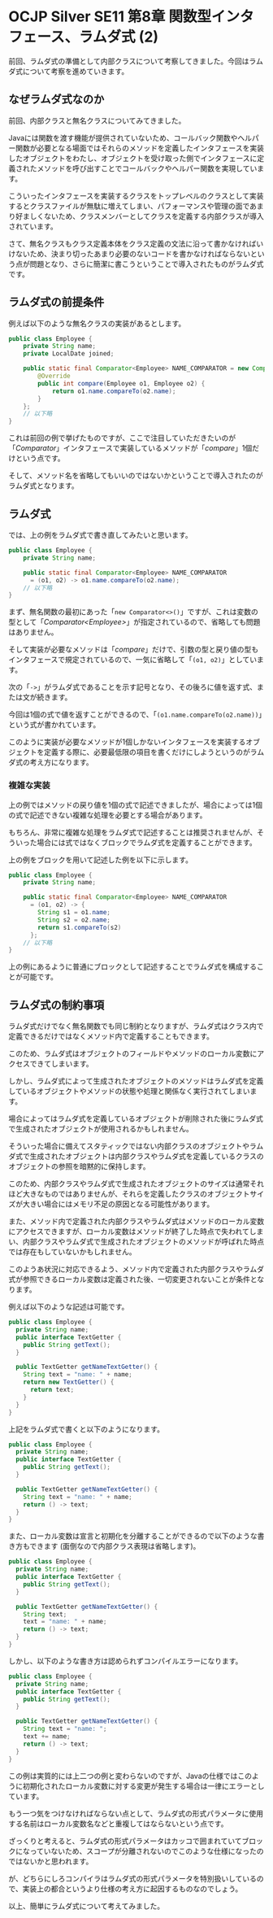 # OCJP Silver SE11 第8章 関数型インタフェース、ラムダ式 (2)

前回、ラムダ式の準備として内部クラスについて考察してきました。今回はラムダ式について考察を進めていきます。

## なぜラムダ式なのか

前回、内部クラスと無名クラスについてみてきました。

Javaには関数を渡す機能が提供されていないため、コールバック関数やヘルパー関数が必要となる場面ではそれらのメソッドを定義したインタフェースを実装したオブジェクトをわたし、オブジェクトを受け取った側でインタフェースに定義されたメソッドを呼び出すことでコールバックやヘルパー関数を実現しています。

こういったインタフェースを実装するクラスをトップレベルのクラスとして実装するとクラスファイルが無駄に増えてしまい、パフォーマンスや管理の面であまり好ましくないため、クラスメンバーとしてクラスを定義する内部クラスが導入されています。

さて、無名クラスもクラス定義本体をクラス定義の文法に沿って書かなければいけないため、決まり切ったあまり必要のないコードを書かなければならないという点が問題となり、さらに簡潔に書こうということで導入されたものがラムダ式です。

## ラムダ式の前提条件

例えば以下のような無名クラスの実装があるとします。

```java
public class Employee {
    private String name;
    private LocalDate joined;

    public static final Comparator<Employee> NAME_COMPARATOR = new Comparator<>() {
        @Override
        public int compare(Employee o1, Employee o2) {
            return o1.name.compareTo(o2.name);
        }  
    };
    // 以下略
}
```

これは前回の例で挙げたものですが、ここで注目していただきたいのが「*Comparator*」インタフェースで実装しているメソッドが「*compare*」1個だけという点です。

そして、メソッド名を省略してもいいのではないかということで導入されたのがラムダ式となります。

## ラムダ式

では、上の例をラムダ式で書き直してみたいと思います。

```java
public class Employee {
    private String name;

    public static final Comparator<Employee> NAME_COMPARATOR
      = (o1, o2) -> o1.name.compareTo(o2.name);
    // 以下略
}
```

まず、無名関数の最初にあった「```new Comparator<>()```」ですが、これは変数の型として「*Comparator\<Employee\>*」が指定されているので、省略しても問題はありません。

そして実装が必要なメソッドは「*compare*」だけで、引数の型と戻り値の型もインタフェースで規定されているので、一気に省略して「```(o1, o2)```」としています。

次の「```->```」がラムダ式であることを示す記号となり、その後ろに値を返す式、または文が続きます。

今回は1個の式で値を返すことができるので、「```(o1.name.compareTo(o2.name))```」という式が書かれています。

このように実装が必要なメソッドが1個しかないインタフェースを実装するオブジェクトを定義する際に、必要最低限の項目を書くだけにしようというのがラムダ式の考え方になります。

### 複雑な実装

上の例ではメソッドの戻り値を1個の式で記述できましたが、場合によっては1個の式で記述できない複雑な処理を必要とする場合があります。

もちろん、非常に複雑な処理をラムダ式で記述することは推奨されませんが、そういった場合には式ではなくブロックでラムダ式を定義することができます。

上の例をブロックを用いて記述した例を以下に示します。

```java
public class Employee {
    private String name;

    public static final Comparator<Employee> NAME_COMPARATOR
      = (o1, o2) -> {
        String s1 = o1.name;
        String s2 = o2.name;
        return s1.compareTo(s2)
      };
    // 以下略
}
```

上の例にあるように普通にブロックとして記述することでラムダ式を構成することが可能です。

## ラムダ式の制約事項

ラムダ式だけでなく無名関数でも同じ制約となりますが、ラムダ式はクラス内で定義できるだけではなくメソッド内で定義することもできます。

このため、ラムダ式はオブジェクトのフィールドやメソッドのローカル変数にアクセスできてしまいます。

しかし、ラムダ式によって生成されたオブジェクトのメソッドはラムダ式を定義しているオブジェクトやメソッドの状態や処理と関係なく実行されてしまいます。

場合によってはラムダ式を定義しているオブジェクトが削除された後にラムダ式で生成されたオブジェクトが使用されるかもしれません。

そういった場合に備えてスタティックではない内部クラスのオブジェクトやラムダ式で生成されたオブジェクトは内部クラスやラムダ式を定義しているクラスのオブジェクトの参照を暗黙的に保持します。

このため、内部クラスやラムダ式で生成されたオブジェクトのサイズは通常それほど大きなものではありませんが、それらを定義したクラスのオブジェクトサイズが大きい場合にはメモリ不足の原因となる可能性があります。

また、メソッド内で定義された内部クラスやラムダ式はメソッドのローカル変数にアクセスできますが、ローカル変数はメソッドが終了した時点で失われてしまい、内部クラスやラムダ式で生成されたオブジェクトのメソッドが呼ばれた時点では存在もしていないかもしれません。

このようあ状況に対応できるよう、メソッド内で定義された内部クラスやラムダ式が参照できるローカル変数は定義された後、一切変更されないことが条件となります。

例えば以下のような記述は可能です。

```java
public class Employee {
  private String name;
  public interface TextGetter {
    public String getText();
  }

  public TextGetter getNameTextGetter() {
    String text = "name: " + name;
    return new TextGetter() {
      return text;
    }
  }
}
```

上記をラムダ式で書くと以下のようになります。

```java
public class Employee {
  private String name;
  public interface TextGetter {
    public String getText();
  }

  public TextGetter getNameTextGetter() {
    String text = "name: " + name;
    return () -> text;
  }
}
```

また、ローカル変数は宣言と初期化を分離することができるので以下のような書き方もできます (面倒なので内部クラス表現は省略します)。

```java
public class Employee {
  private String name;
  public interface TextGetter {
    public String getText();
  }

  public TextGetter getNameTextGetter() {
    String text;
    text = "name: " + name;
    return () -> text;
  }
}
```

しかし、以下のような書き方は認められずコンパイルエラーになります。

```java
public class Employee {
  private String name;
  public interface TextGetter {
    public String getText();
  }

  public TextGetter getNameTextGetter() {
    String text = "name: ";
    text += name;
    return () -> text;
  }
}
```

この例は実質的には上二つの例と変わらないのですが、Javaの仕様ではこのように初期化されたローカル変数に対する変更が発生する場合は一律にエラーとしています。

もう一つ気をつけなければならない点として、ラムダ式の形式パラメータに使用する名前はローカル変数名などと重複してはならないという点です。

ざっくりと考えると、ラムダ式の形式パラメータはカッコで囲まれていてブロックになっていないため、スコープが分離されないのでこのような仕様になったのではないかと思われます。

が、どちらにしろコンパイラはラムダ式の形式パラメータを特別扱いしているので、実装上の都合というより仕様の考え方に起因するものなのでしょう。

以上、簡単にラムダ式について考えてみました。
